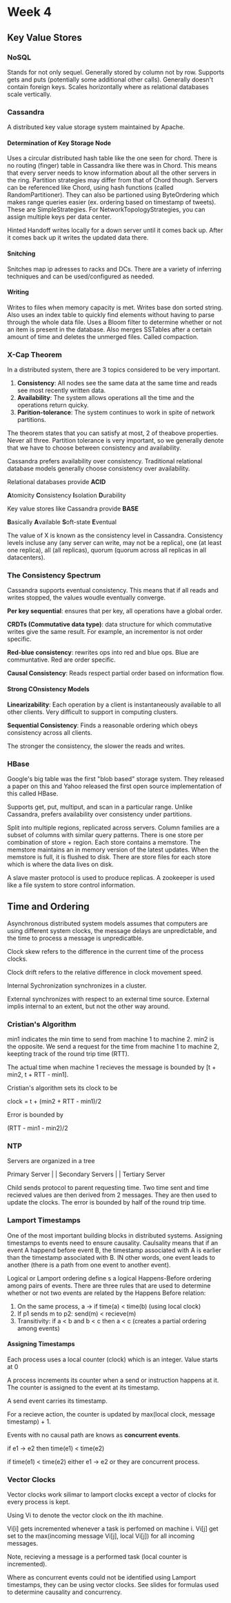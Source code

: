 # Week 4

## Key Value Stores

### NoSQL

Stands for not only sequel. Generally stored by column not by row. Supports gets and puts (potentially some additional other calls). Generally doesn't contain foreign keys. Scales horizontally where as relational databases scale vertically.

### Cassandra

A distributed key value storage system maintained by Apache. 

#### Determination of Key Storage Node

Uses a circular distributed hash table like the one seen for chord. There is no routing (finger) table in Cassandra like there was in Chord. This means that every server needs to know information about all the other servers in the ring. Partition strategies may differ from that of Chord though. Servers can be referenced like Chord, using hash functions (called RandomPartitioner). They can also be partioned using ByteOrdering which makes range queries easier (ex. ordering based on timestamp of tweets). These are SimpleStrategies. For NetworkTopologyStrategies, you can assign multiple keys per data center.

Hinted Handoff writes locally for a down server until it comes back up. After it comes back up it writes the updated data there.

#### Snitching

Snitches map ip adresses to racks and DCs. There are a variety of inferring techniques and can be used/configured as needed.

#### Writing

Writes to files when memory capacity is met. Writes base don sorted string. Also uses an index table to quickly find elements without having to parse through the whole data file. Uses a Bloom filter to determine whether or not an item is present in the database. Also merges SSTables after a certain amount of time and deletes the unmerged files. Called compaction.

### X-Cap Theorem

In a distributed system, there are 3 topics considered to be very important.

1. **Consistency**: All nodes see the same data at the same time and reads see most recently written data.
2. **Availability**: The system allows operations all the time and the operations return quicky.
3. **Parition-tolerance**: The system continues to work in spite of network partitions.

The theorem states that you can satisfy at most, 2 of theabove properties. Never all three. Partition tolerance is very important, so we generally denote that we have to choose between consistency and availability.

Cassandra prefers availability over consistency. Traditional relational database models generally choose consistency over availability.

Relational databases provide **ACID**

**A**tomicity
**C**onsistency
**I**solation
**D**urability

Key value stores like Cassandra provide **BASE**

**B**asically
**A**vailable
**S**oft-state
**E**ventual

The value of X is known as the consistency level in Cassandra. Consistency levels incluse any (any server can write, may not be a replica), one (at least one replica), all (all replicas), quorum (quorum across all replicas in all datacenters). 

### The Consistency Spectrum

Cassandra supports eventual consistency. This means that if all reads and writes stopped, the values woudle eventually converge.

**Per key sequential**: ensures that per key, all operations have a global order. 

**CRDTs (Commutative data type)**: data structure for which commutative writes give the same result. For example, an incrementor is not order specific.

**Red-blue consistency**: rewrites ops into red and blue ops. Blue are communtative. Red are order specific.

**Causal Consistency**: Reads respect partial order based on information flow.

#### Strong COnsistency Models

**Linearizability**: Each operation by a client is instantaneously available to all other clients. Very difficult to support in computing clusters.

**Sequential Consistency**: Finds a reasonable ordering which obeys consistency across all clients.

The stronger the consistency, the slower the reads and writes.

### HBase

Google's big table was the first "blob based" storage system. They released a paper on this and Yahoo released the first open source implementation of this called HBase.

Supports get, put, multiput, and scan in a particular range. Unlike Cassandra, prefers availability over consistency under partitions.

Split into multiple regions, replicated across servers. Column families are a subset of columns with similar query patterns. There is one store per combination of store + region. Each store contains a memstore. The memstore maintains an in memory version of the latest updates. When the memstore is full, it is flushed to disk. There are store files for each store which is where the data lives on disk.

A slave master protocol is used to produce replicas. A zookeeper is used like a file system to store control information.

## Time and Ordering

Asynchronous distributed system models assumes that computers are using different system clocks, the message delays are unpredictable, and the time to process a message is unpredicatble.

Clock skew refers to the difference in the current time of the process clocks.

Clock drift refers to the relative difference in clock movement speed.

Internal Sychronization synchronizes in a cluster.

External synchronizes with respect to an external time source. External implis internal to an extent, but not the other way around.

### Cristian's Algorithm

min1 indicates the min time to send from machine 1 to machine 2. min2 is the opposite. We send a request for the time from machine 1 to machine 2, keepting track of the round trip time (RTT).

The actual time when machine 1 recieves the message is bounded by [t + min2, t + RTT - min1].

Cristian's algorithm sets its clock to be 

clock = t + (min2 + RTT - min1)/2

Error is bounded by 

(RTT - min1 - min2)/2

### NTP

Servers are organized in a tree

  Primary Server
  |          |
Secondary Servers
  |          |
 Tertiary Server
 
Child sends protocol to parent requesting time. Two time sent and time recieved values are then derived from 2 messages. They are then used to update the clocks. The error is bounded by half of the round trip time.

### Lamport Timestamps

One of the most important building blocks in distributed systems. Assigning timestamps to events need to ensure causality. Caulsality means that if an event A happend before event B, the timestamp associated with A is earlier than the timestamp associated with B. IN other words, one event leads to another (there is a path from one event to another event).

Logical or Lamport ordering define s a logical Happens-Before ordering among pairs of events. There are three rules that are used to determine whether or not two events are related by the Happens Before relation:

1. On the same process, a -> if time(a) < time(b) (using local clock)
2. If p1 sends m to p2: send(m) < recieve(m)
3. Transitivity: if a < b and b < c then a < c (creates a partial ordering among events)

#### Assigning Timestamps

Each process uses a local counter (clock) which is an integer. Value starts at 0

A process increments its counter when a send or instruction happens at it. The counter is assigned to the event at its timestamp.

A send event carries its timestamp.

For a recieve action, the counter is updated by max(local clock, message timestamp) + 1.

Events with no causal path are knows as **concurrent events**.

if e1 -> e2 then time(e1) < time(e2)

if time(e1) < time(e2) either e1 -> e2 or they are concurrent process.

### Vector Clocks

Vector clocks work silimar to lamport clocks except a vector of clocks for every process is kept.

Using Vi to denote the vector clock on the ith machine.

Vi[i] gets incremented whenever a task is perfomed on machine i.
Vi[j] get set to the max(incoming message Vi[j], local Vi[j]) for all incoming messages.

Note, recieving a message is a performed task (local counter is incremented).

Where as concurrent events could not be identified using Lamport timestamps, they can be using vector clocks. See slides for formulas used to determine causality and concurrency.
